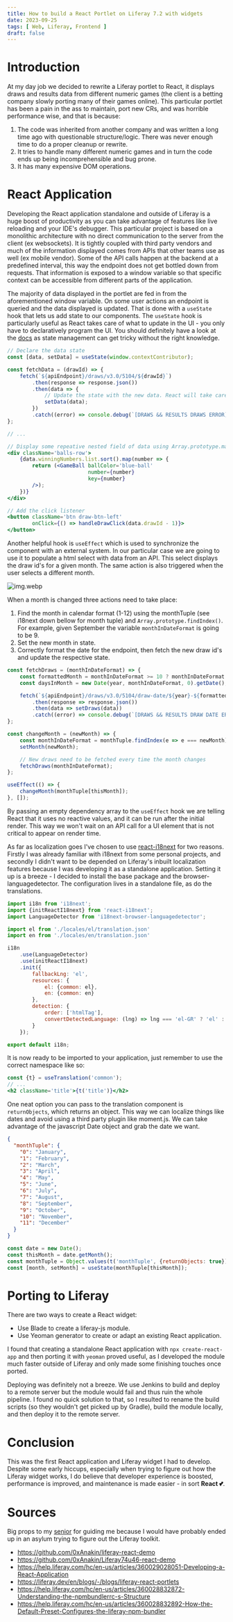 ```yaml
---
title: How to build a React Portlet on Liferay 7.2 with widgets
date: 2023-09-25
tags: [ Web, Liferay, Frontend ]
draft: false
---
```


# Introduction

At my day job we decided to rewrite a Liferay portlet to React, it displays draws and results data from different
numeric games (the client is a betting company slowly porting many of their games online). This particular portlet has
been a pain in the ass to maintain, port new CRs, and was horrible performance wise, and that is because:

1. The code was inherited from another company and was written a long time ago with questionable structure/logic. There
   was never enough time to do a proper cleanup or rewrite.
2. It tries to handle many different numeric games and in turn the code ends up being incomprehensible and bug prone.
3. It has many expensive DOM operations.

# React Application

Developing the React application standalone and outside of Liferay is a huge boost of productivity as you can take
advantage of features like live reloading and your IDE's debugger. This particular project is based on a monolithic
architecture with no direct communication to the server from the client (ex websockets). It is tightly coupled with
third party vendors and much of the information displayed comes from APIs that other teams use as well (ex mobile
vendor). Some of the API calls happen at the backend at a predefined interval, this way the endpoint does not get
bottled down from requests. That information is exposed to a window variable so that specific context can be
accessible from different parts of the application.

The majority of data displayed in the portlet are fed in from the aforementioned window variable. On some user actions
an endpoint is queried and the data displayed is updated. That is done with a `useState` hook that lets us add state to
our components. The `useState` hook is particularly useful as React takes care of what to update in the UI - you only
have to declaratively program the UI. You should definitely have a look at the
[docs](https://react.dev/reference/react/useState) as state management can get tricky without the right knowledge.

```jsx
// Declare the data state
const [data, setData] = useState(window.contextContributor);

const fetchData = (drawId) => {
    fetch(`${apiEndpoint}/draws/v3.0/5104/${drawId}`)
        .then(response => response.json())
        .then(data => {
            // Update the state with the new data. React will take care of updating the UI
            setData(data);
        })
        .catch((error) => console.debug(`[DRAWS && RESULTS DRAWS ERROR]: ${error}`));
};

// ...

// Display some repeative nested field of data using Array.prototype.map()
<div className='balls-row'>
    {data.winningNumbers.list.sort().map(number => {
        return (<GameBall ballColor='blue-ball'
                          number={number}
                          key={number}
        />);
    })}
</div>

// Add the click listener 
<button className='btn draw-btn-left'
        onClick={() => handleDrawClick(data.drawId - 1)}>
</button>
```

Another helpful hook is `useEffect` which is used to synchronize the component with an external system. In our
particular case we are going to use it to populate a html select with data from an API. This select displays the draw
id's for a given month. The same action is also triggered when the user selects a different month.

![img.webp](/blog/20230929-01.webp)

When a month is changed three actions need to take place:

1. Find the month in calendar format (1-12) using the monthTuple (see i18next down bellow for month tuple) and
   `Array.prototype.findIndex()`. For example, given September the variable `monthInDateFormat` is going to be 9.
2. Set the new month in state.
3. Correctly format the date for the endpoint, then fetch the new draw id's and update the respective state.

```jsx
const fetchDraws = (monthInDateFormat) => {
    const formattedMonth = monthInDateFormat >= 10 ? monthInDateFormat : `0${monthInDateFormat}`;
    const daysInMonth = new Date(year, monthInDateFormat, 0).getDate();

    fetch(`${apiEndpoint}/draws/v3.0/5104/draw-date/${year}-${formattedMonth}-01/${year}-${formattedMonth}-${daysInMonth}/draw-id`)
        .then(response => response.json())
        .then(data => setDraws(data))
        .catch((error) => console.debug(`[DRAWS && RESULTS DRAW DATE ERROR]: ${error}`));
};

const changeMonth = (newMonth) => {
    const monthInDateFormat = monthTuple.findIndex(e => e === newMonth) + 1;
    setMonth(newMonth);

    // New draws need to be fetched every time the month changes
    fetchDraws(monthInDateFormat);
};

useEffect(() => {
    changeMonth(monthTuple[thisMonth]);
}, []);
```

By passing an empty dependency array to the `useEffect` hook we are telling React that it uses no reactive values,
and it can be run after the initial render. This way we won't wait on an API call for a UI element that is not critical
to appear on render time.

As far as localization goes I've chosen to use [react-i18next](https://react.i18next.com/) for two reasons. Firstly I
was already familiar with i18next from some personal projects, and secondly I didn't want to be depended on Liferay's
inbuilt localization features because I was developing it as a standalone application. Setting it up is a breeze - I
decided to install the base package and the browser-languagedetector. The configuration lives in a standalone file, as
do the translations.

```jsx
import i18n from 'i18next';
import {initReactI18next} from 'react-i18next';
import LanguageDetector from 'i18next-browser-languagedetector';

import el from './locales/el/translation.json'
import en from './locales/en/translation.json'

i18n
    .use(LanguageDetector)
    .use(initReactI18next)
    .init({
        fallbackLng: 'el',
        resources: {
            el: {common: el},
            en: {common: en}
        },
        detection: {
            order: ['htmlTag'],
            convertDetectedLanguage: (lng) => lng === 'el-GR' ? 'el' : 'en'
        }
    });

export default i18n;
```

It is now ready to be imported to your application, just remember to use the correct namespace like so:

```jsx
const {t} = useTranslation('common');
// ...
<h2 className='title'>{t('title')}</h2>
```

One neat option you can pass to the translation component is `returnObjects`, which returns an object. This way we can
localize things like dates and avoid using a third party plugin like moment.js. We can take advantage of the javascript
Date object and grab the date we want.

```json
{
  "monthTuple": {
    "0": "January",
    "1": "February",
    "2": "March",
    "3": "April",
    "4": "May",
    "5": "June",
    "6": "July",
    "7": "August",
    "8": "September",
    "9": "October",
    "10": "November",
    "11": "December"
  }
}
```

```jsx
const date = new Date();
const thisMonth = date.getMonth();
const monthTuple = Object.values(t('monthTuple', {returnObjects: true}));
const [month, setMonth] = useState(monthTuple[thisMonth]);
```

# Porting to Liferay

There are two ways to create a React widget:

- Use Blade to create a liferay-js module.
- Use Yeoman generator to create or adapt an existing React application.

I found that creating a standalone React application with `npx create-react-app` and then porting it with `yeoman`
proved useful, as I developed the module much faster outside of Liferay and only made some finishing touches once
ported.

Deploying was definitely not a breeze. We use Jenkins to build and deploy to a remote server but the module would fail
and thus ruin the whole pipeline. I found no quick solution to that, so I resulted to rename the build scripts (so
they wouldn't get picked up by Gradle), build the module locally, and then deploy it to the remote server.

# Conclusion

This was the first React application and Liferay widget I had to develop. Despite some early hiccups, especially when
trying to figure out how the Liferay widget works, I do believe that developer experience is boosted, performance is
improved, and maintenance is made easier - in sort **React 💕**.

# Sources

Big props to my [senior](https://github.com/0xAnakin) for guiding me because I would have probably ended up in an asylum
trying to figure out the Liferay toolkit.

- https://github.com/0xAnakin/liferay-react-demo
- https://github.com/0xAnakin/Liferay74u46-react-demo
- https://help.liferay.com/hc/en-us/articles/360029028051-Developing-a-React-Application
- https://liferay.dev/en/blogs/-/blogs/liferay-react-portlets
- https://help.liferay.com/hc/en-us/articles/360028832872-Understanding-the-npmbundlerrc-s-Structure
- https://help.liferay.com/hc/en-us/articles/360028832892-How-the-Default-Preset-Configures-the-liferay-npm-bundler
